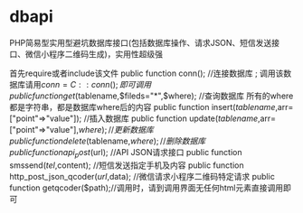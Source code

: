 # dbapi
PHP简易型实用型避坑数据库接口(包括数据库操作、请求JSON、短信发送接口、微信小程序二维码生成)，实用性超级强

首先require或者include该文件
    public function conn(); //连接数据库 ; 调用该数据库请用$conn=C::conn(); 即可调用
    public function get($tablename,$fileds="*",$where); //查询数据库 所有的where都是字符串，都是数据库where后的内容
    public function insert($tablename,$arr=["point"=>"value"]); //插入数据库
    public function update($tablename,$arr=["point"=>"value"],$where); //更新数据库
    public function delete($tablename,$where); //删除数据库
    public function api_post($url); //API JSON请求接口
    public function smssend($tel,$content); //短信发送指定手机及内容
    public function http_post_json_qcoder($url,$data); //微信请求小程序二维码特定请求
    public function getqcoder($path);//调用时，请到调用界面无任何html元素直接调用即可
